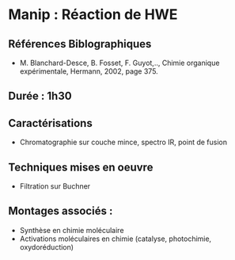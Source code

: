# Manip : Réaction de HWE

## Références Biblographiques 
- M. Blanchard-Desce, B. Fosset, F. Guyot,.., Chimie organique expérimentale, Hermann, 2002, page 375.

## Durée : 1h30

## Caractérisations
- Chromatographie sur couche mince, spectro IR, point de fusion

## Techniques mises en oeuvre
- Filtration sur Buchner

## Montages associés :
- Synthèse en chimie moléculaire
- Activations moléculaires en chimie (catalyse, photochimie, oxydoréduction)